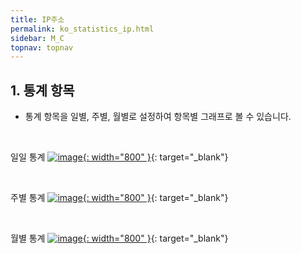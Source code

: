 ```yaml
---
title: IP주소
permalink: ko_statistics_ip.html
sidebar: M_C
topnav: topnav
---
```


## 1. 통계 항목
- 통계 항목을 일별, 주별, 월별로 설정하여 항목별 그래프로 볼 수 있습니다.

<br />

일일 통계
[![image](/docs/images/Manual/common/statistics/ip/04.png){: width="800" }](/docs/images/Manual/common/statistics/ip/04.png){: target="_blank"}
 
<br />

주별 통계
[![image](/docs/images/Manual/common/statistics/ip/05.png){: width="800" }](/docs/images/Manual/common/statistics/ip/05.png){: target="_blank"}

<br />

월별 통계
[![image](/docs/images/Manual/common/statistics/ip/06.png){: width="800" }](/docs/images/Manual/common/statistics/ip/06.png){: target="_blank"}
